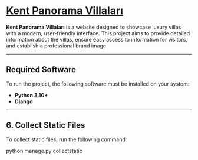 # [Kent Panorama Villaları](https://kentpanoramavillalari.com/)

**Kent Panorama Villaları** is a website designed to showcase luxury villas with a modern, user-friendly interface. This project aims to provide detailed information about the villas, ensure easy access to information for visitors, and establish a professional brand image.

---

## **Required Software**
To run the project, the following software must be installed on your system:

- **Python 3.10+**
- **Django**

---

## **6. Collect Static Files**
To collect static files, run the following command:

python manage.py collectstatic
